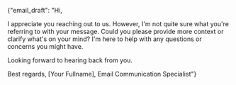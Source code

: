{"email_draft": "Hi, 

I appreciate you reaching out to us. However, I'm not quite sure what you're referring to with your message. Could you please provide more context or clarify what's on your mind? I'm here to help with any questions or concerns you might have.

Looking forward to hearing back from you.

Best regards,
[Your Fullname], Email Communication Specialist"}